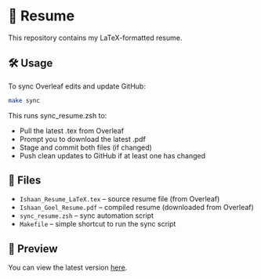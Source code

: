 # 📄 Resume

This repository contains my LaTeX-formatted resume.

## 🛠 Usage

To sync Overleaf edits and update GitHub:

```zsh
make sync
```

This runs sync_resume.zsh to:
- Pull the latest .tex from Overleaf
- Prompt you to download the latest .pdf
- Stage and commit both files (if changed)
- Push clean updates to GitHub if at least one has changed

## 📁 Files

- `Ishaan_Resume_LaTeX.tex` – source resume file (from Overleaf)
- `Ishaan_Goel_Resume.pdf` – compiled resume (downloaded from Overleaf)
- `sync_resume.zsh` – sync automation script
- `Makefile` – simple shortcut to run the sync script

## 🔗 Preview

You can view the latest version [here](./Ishaan_Goel_Resume.pdf).